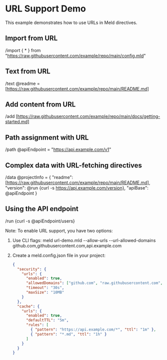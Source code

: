 # URL Support Demo

This example demonstrates how to use URLs in Meld directives.

## Import from URL
/import { * } from "https://raw.githubusercontent.com/example/repo/main/config.mld"

## Text from URL
/text @readme = [https://raw.githubusercontent.com/example/repo/main/README.md]

## Add content from URL
/add [https://raw.githubusercontent.com/example/repo/main/docs/getting-started.md]

## Path assignment with URL
/path @apiEndpoint = "https://api.example.com/v1"

## Complex data with URL-fetching directives
/data @projectInfo = {
  "readme": [https://raw.githubusercontent.com/example/repo/main/README.md],
  "version": @run {curl -s https://api.example.com/version},
  "apiBase": @apiEndpoint
}

## Using the API endpoint
/run {curl -s @apiEndpoint/users}

Note: To enable URL support, you have two options:

1. Use CLI flags:
   meld url-demo.mld --allow-urls --url-allowed-domains github.com,githubusercontent.com,api.example.com

2. Create a meld.config.json file in your project:
   ```json
   {
     "security": {
       "urls": {
         "enabled": true,
         "allowedDomains": ["github.com", "raw.githubusercontent.com", "api.example.com"],
         "timeout": "30s",
         "maxSize": "10MB"
       }
     },
     "cache": {
       "urls": {
         "enabled": true,
         "defaultTTL": "5m",
         "rules": [
           { "pattern": "https://api.example.com/*", "ttl": "1m" },
           { "pattern": "*.md", "ttl": "1h" }
         ]
       }
     }
   }
   ```